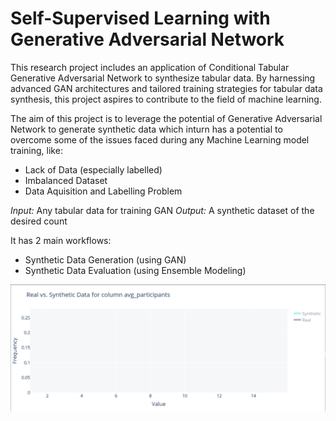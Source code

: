 # Self-Supervised Learning with Generative Adversarial Network

This research project includes an application of Conditional Tabular Generative Adversarial Network to synthesize tabular data. By harnessing advanced GAN architectures and tailored training strategies for tabular data synthesis, this project aspires to contribute to the field of machine learning. 

The aim of this project is to leverage the potential of Generative Adversarial Network to generate synthetic data which inturn has a potential to overcome some of the issues faced during any Machine Learning model training, like:
- Lack of Data (especially labelled)
- Imbalanced Dataset
- Data Aquisition and Labelling Problem 

*Input:* Any tabular data for training GAN
*Output:* A synthetic dataset of the desired count

It has 2 main workflows:
- Synthetic Data Generation (using GAN)
- Synthetic Data Evaluation (using Ensemble Modeling)

![alt text](outputs/outcome.gif)


